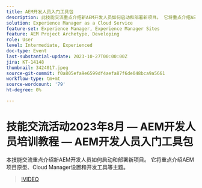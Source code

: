 ```yaml
---
title: AEM开发人员入门工具包
description: 此技能交流重点介绍新AEM开发人员如何启动和部署新项目。 它将重点介绍AEM项目原型、Cloud Manager设置和开发工具等主题。
solution: Experience Manager as a Cloud Service
feature-set: Experience Manager, Experience Manager Sites
feature: AEM Project Archetype, Developing
role: User
level: Intermediate, Experienced
doc-type: Event
last-substantial-update: 2023-10-27T00:00:00Z
jira: KT-14148
thumbnail: 3424017.jpeg
source-git-commit: f0a805efa9e6599df4aefa87f6de048bca9a5661
workflow-type: tm+mt
source-wordcount: '79'
ht-degree: 0%

---
```



# 技能交流活动2023年8月 — AEM开发人员培训教程 — AEM开发人员入门工具包

本技能交流重点介绍新AEM开发人员如何启动和部署新项目。 它将重点介绍AEM项目原型、Cloud Manager设置和开发工具等主题。

>[!VIDEO](https://video.tv.adobe.com/v/3424017/?learn=on)
